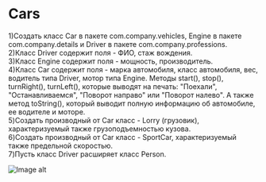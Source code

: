 # Cars
1)Создать класс Car в пакете com.company.vehicles, Engine в пакете com.company.details и Driver в пакете com.company.professions.  
2)Класс Driver содержит поля - ФИО, стаж вождения.  
3)Класс Engine содержит поля - мощность, производитель.  
4)Класс Car содержит поля - марка автомобиля, класс автомобиля, вес, водитель типа Driver, мотор типа Engine. Методы start(), stop(), turnRight(), turnLeft(), которые выводят на печать: "Поехали", "Останавливаемся", "Поворот направо" или "Поворот налево". А также метод toString(), который выводит полную информацию об автомобиле, ее водителе и моторе.  
5)Создать производный от Car класс  - Lorry (грузовик), характеризуемый также грузоподъемностью кузова.  
6)Создать производный от Car класс - SportCar, характеризуемый также предельной скоростью.  
7)Пусть класс Driver расширяет класс Person.  


![Image alt](https://storage.googleapis.com/www.examclouds.com/oop/car-ierarchy.png)
